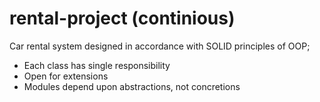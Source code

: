 # rental-project (continious)

Car rental system designed in accordance with SOLID principles of OOP;

- Each class has single responsibility
- Open for extensions
- Modules depend upon abstractions, not concretions
